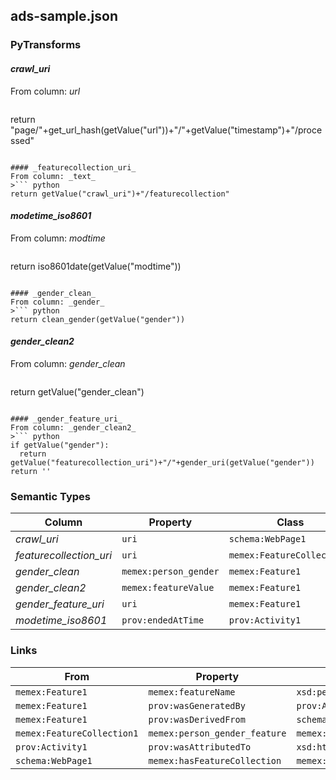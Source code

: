 ## ads-sample.json

### PyTransforms
#### _crawl_uri_
From column: _url_
>``` python
return "page/"+get_url_hash(getValue("url"))+"/"+getValue("timestamp")+"/processed"
```

#### _featurecollection_uri_
From column: _text_
>``` python
return getValue("crawl_uri")+"/featurecollection"
```

#### _modetime_iso8601_
From column: _modtime_
>``` python
return iso8601date(getValue("modtime"))
```

#### _gender_clean_
From column: _gender_
>``` python
return clean_gender(getValue("gender"))
```

#### _gender_clean2_
From column: _gender_clean_
>``` python
return getValue("gender_clean")
```

#### _gender_feature_uri_
From column: _gender_clean2_
>``` python
if getValue("gender"):
  return getValue("featurecollection_uri")+"/"+gender_uri(getValue("gender"))
return ''
```


### Semantic Types
| Column | Property | Class |
|  ----- | -------- | ----- |
| _crawl_uri_ | `uri` | `schema:WebPage1`|
| _featurecollection_uri_ | `uri` | `memex:FeatureCollection1`|
| _gender_clean_ | `memex:person_gender` | `memex:Feature1`|
| _gender_clean2_ | `memex:featureValue` | `memex:Feature1`|
| _gender_feature_uri_ | `uri` | `memex:Feature1`|
| _modetime_iso8601_ | `prov:endedAtTime` | `prov:Activity1`|


### Links
| From | Property | To |
|  --- | -------- | ---|
| `memex:Feature1` | `memex:featureName` | `xsd:person_gender`|
| `memex:Feature1` | `prov:wasGeneratedBy` | `prov:Activity1`|
| `memex:Feature1` | `prov:wasDerivedFrom` | `schema:WebPage1`|
| `memex:FeatureCollection1` | `memex:person_gender_feature` | `memex:Feature1`|
| `prov:Activity1` | `prov:wasAttributedTo` | `xsd:http://memexproxy.com/data/software/extractor/ist/version/unknown`|
| `schema:WebPage1` | `memex:hasFeatureCollection` | `memex:FeatureCollection1`|
